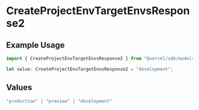 # CreateProjectEnvTargetEnvsResponse2

## Example Usage

```typescript
import { CreateProjectEnvTargetEnvsResponse2 } from "@vercel/sdk/models/operations/createprojectenv.js";

let value: CreateProjectEnvTargetEnvsResponse2 = "development";
```

## Values

```typescript
"production" | "preview" | "development"
```